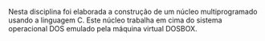 Nesta disciplina foi elaborada a construção de um núcleo multiprogramado usando a linguagem C. Este núcleo trabalha em cima do sistema operacional DOS emulado pela máquina virtual DOSBOX.
